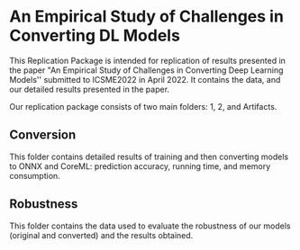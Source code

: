 # An Empirical Study of Challenges in Converting DL Models
This Replication Package is intended for replication of results presented in the paper "An Empirical Study of Challenges in Converting Deep Learning Models'' submitted to ICSME2022 in April 2022. It contains the data, and our detailed results presented in the paper.

Our replication package consists of two main folders: 1, 2, and Artifacts.

## Conversion
This folder contains detailed results of training and then converting models to ONNX and CoreML: prediction accuracy, running time, and memory consumption.

## Robustness
This folder contains the data used to evaluate the robustness of our models (original and converted) and the results obtained.
